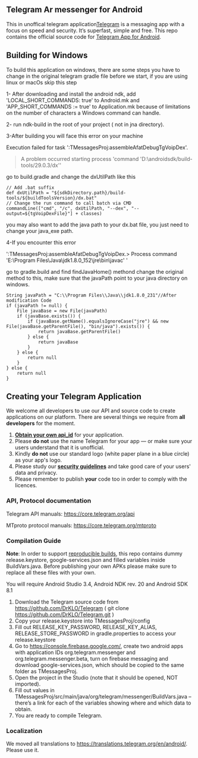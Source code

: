 ## Telegram Ar messenger for Android

This in unoffical telegram application[Telegram](https://telegram.org) is a messaging app with a focus on speed and security. It’s superfast, simple and free.
This repo contains the official source code for [Telegram App for Android](https://play.google.com/store/apps/details?id=org.telegram.messenger).

## Building for Windows

To build this application on windows, there are some steps you have to change in the original telegram gradle file before we start, if you are using linux or macOs skip this step

1- After downloading and install the android ndk, add 'LOCAL_SHORT_COMMANDS: true' to Android.mk and 'APP_SHORT_COMMANDS := true' to Application.mk  because of limitations on the number of characters a Windows command can handle.

2- run ndk-build in the root of your project ( not in jna directory).

3-After building you will face this error on your machine 

Execution failed for task ':TMessagesProj:assembleAfatDebugTgVoipDex'.
> A problem occurred starting process 'command 'D:\androidsdk/build-tools/29.0.3/dx''

go to build.gradle and change the dxUtilPath like this

    // Add .bat suffix
    def dxUtilPath = "${sdkDirectory.path}/build-tools/${buildToolsVersion}/dx.bat"
    // Change the run command to call batch via CMD
    commandLine(["cmd", "/c", dxUtilPath, "--dex", "--output=${tgVoipDexFile}"] + classes)

you may also want to add the java path to your dx.bat file, you just need to change your java_exe path.

4-If you encounter this error 
 
 ':TMessagesProj:assembleAfatDebugTgVoipDex.> Process command 'E:\Program Files\Java\jdk1.8.0_152\jre\bin\javac' '

go to gradle.build and find findJavaHome() methond change the original method to this, make sure that the javaPath point to your java directory on windows.

    String javaPath = "C:\\Program Files\\Java\\jdk1.8.0_231"//After modification Code
    if (javaPath != null) {
        File javaBase = new File(javaPath)
        if (javaBase.exists()) {
            if (javaBase.getName().equalsIgnoreCase("jre") && new File(javaBase.getParentFile(), "bin/java").exists()) {
                return javaBase.getParentFile()
            } else {
                return javaBase
            }
        } else {
            return null
        }
    } else {
        return null
    }


## Creating your Telegram Application

We welcome all developers to use our API and source code to create applications on our platform.
There are several things we require from **all developers** for the moment.

1. [**Obtain your own api_id**](https://core.telegram.org/api/obtaining_api_id) for your application.
2. Please **do not** use the name Telegram for your app — or make sure your users understand that it is unofficial.
3. Kindly **do not** use our standard logo (white paper plane in a blue circle) as your app's logo.
3. Please study our [**security guidelines**](https://core.telegram.org/mtproto/security_guidelines) and take good care of your users' data and privacy.
4. Please remember to publish **your** code too in order to comply with the licences.

### API, Protocol documentation

Telegram API manuals: https://core.telegram.org/api

MTproto protocol manuals: https://core.telegram.org/mtproto

### Compilation Guide

**Note**: In order to support [reproducible builds](https://core.telegram.org/reproducible-builds), this repo contains dummy release.keystore,  google-services.json and filled variables inside BuildVars.java. Before publishing your own APKs please make sure to replace all these files with your own.

You will require Android Studio 3.4, Android NDK rev. 20 and Android SDK 8.1

1. Download the Telegram source code from https://github.com/DrKLO/Telegram ( git clone https://github.com/DrKLO/Telegram.git )
2. Copy your release.keystore into TMessagesProj/config
3. Fill out RELEASE_KEY_PASSWORD, RELEASE_KEY_ALIAS, RELEASE_STORE_PASSWORD in gradle.properties to access your  release.keystore
4.  Go to https://console.firebase.google.com/, create two android apps with application IDs org.telegram.messenger and org.telegram.messenger.beta, turn on firebase messaging and download google-services.json, which should be copied to the same folder as TMessagesProj.
5. Open the project in the Studio (note that it should be opened, NOT imported).
6. Fill out values in TMessagesProj/src/main/java/org/telegram/messenger/BuildVars.java – there’s a link for each of the variables showing where and which data to obtain.
7. You are ready to compile Telegram.

### Localization

We moved all translations to https://translations.telegram.org/en/android/. Please use it.
